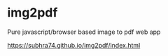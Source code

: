 # img2pdf
Pure javascript/browser based image to pdf web app

https://subhra74.github.io/img2pdf/index.html
